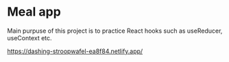 # Meal app

Main purpuse of this project is to practice React hooks such as useReducer, useContext etc.

https://dashing-stroopwafel-ea8f84.netlify.app/

